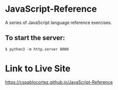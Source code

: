 # JavaScript-Reference
 A series of JavaScript language reference exercises.


## To start the server:

`
$ python3 -m http.server 8000
`

# Link to Live Site

<a href="https://cspablocortez.github.io/JavaScript-Reference" target="_blank">https://cspablocortez.github.io/JavaScript-Reference</a>